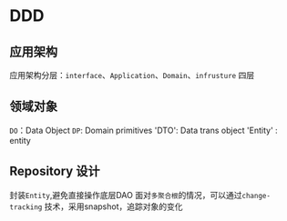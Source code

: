 # DDD 
## 应用架构
应用架构分层：`interface`、`Application`、`Domain`、`infrusture` 四层

## 领域对象
`DO`：Data Object
`DP`: Domain primitives
'DTO': Data trans object
'Entity' : entity

## Repository 设计
封装`Entity`,避免直接操作底层DAO 
面对`多聚合根`的情况，可以通过`change-tracking` 技术，采用snapshot，追踪对象的变化
